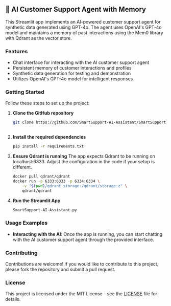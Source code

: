 ## 🛒 AI Customer Support Agent with Memory

This Streamlit app implements an AI-powered customer support agent for synthetic data generated using GPT-4o. The agent uses OpenAI's GPT-4o model and maintains a memory of past interactions using the Mem0 library with Qdrant as the vector store.

### Features

- Chat interface for interacting with the AI customer support agent
- Persistent memory of customer interactions and profiles
- Synthetic data generation for testing and demonstration
- Utilizes OpenAI's GPT-4o model for intelligent responses

### Getting Started

Follow these steps to set up the project:

1. **Clone the GitHub repository**
   ```bash
   git clone https://github.com/SmartSupport-AI-Assistant/SmartSupport-AI-Assistant.git
  
   ```

2. **Install the required dependencies**
   ```bash
   pip install -r requirements.txt
   ```

3. **Ensure Qdrant is running**
   The app expects Qdrant to be running on localhost:6333. Adjust the configuration in the code if your setup is different.
   ```bash
   docker pull qdrant/qdrant
   docker run -p 6333:6333 -p 6334:6334 \
       -v "$(pwd)/qdrant_storage:/qdrant/storage:z" \
       qdrant/qdrant
   ```

4. **Run the Streamlit App**
   ```bash
   SmartSupport-AI-Assistant.py
   ```

### Usage Examples

- **Interacting with the AI**: Once the app is running, you can start chatting with the AI customer support agent through the provided interface.

### Contributing

Contributions are welcome! If you would like to contribute to this project, please fork the repository and submit a pull request.

### License

This project is licensed under the MIT License - see the [LICENSE](LICENSE) file for details.



